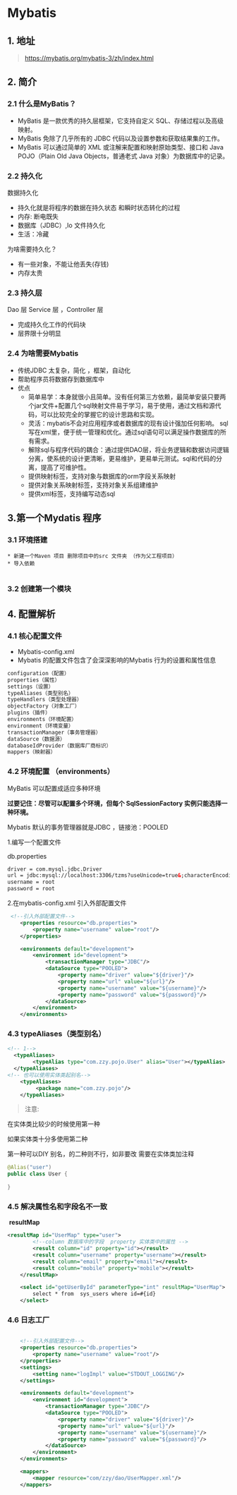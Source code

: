 # Mybatis

## 1.  地址

> https://mybatis.org/mybatis-3/zh/index.html

## 2. 简介



### 2.1 什么是MyBatis？

* MyBatis 是一款优秀的持久层框架，它支持自定义 SQL、存储过程以及高级映射。
* MyBatis 免除了几乎所有的 JDBC 代码以及设置参数和获取结果集的工作。
* MyBatis 可以通过简单的 XML 或注解来配置和映射原始类型、接口和 Java POJO（Plain Old Java Objects，普通老式 Java 对象）为数据库中的记录。

### 2.2 持久化

数据持久化

* 持久化就是将程序的数据在持久状态 和瞬时状态转化的过程
* 内存: 断电既失
* 数据库（JDBC）,Io 文件持久化
* 生活：冷藏

为啥需要持久化？

* 有一些对象，不能让他丢失(存钱)
* 内存太贵

### 2.3 持久层

Dao  层   Service 层  ，Controller 层

* 完成持久化工作的代码块
* 层界限十分明显

### 2.4 为啥需要Mybatis 

* 传统JDBC  太复杂，简化 ，框架，自动化
* 帮助程序员将数据存到数据库中
* 优点
  - 简单易学：本身就很小且简单。没有任何第三方依赖，最简单安装只要两个jar文件+配置几个sql映射文件易于学习，易于使用，通过文档和源代码，可以比较完全的掌握它的设计思路和实现。
  - 灵活：mybatis不会对应用程序或者数据库的现有设计强加任何影响。 sql写在xml里，便于统一管理和优化。通过sql语句可以满足操作数据库的所有需求。
  - 解除sql与程序代码的耦合：通过提供DAO层，将业务逻辑和数据访问逻辑分离，使系统的设计更清晰，更易维护，更易单元测试。sql和代码的分离，提高了可维护性。
  - 提供映射标签，支持对象与数据库的orm字段关系映射
  - 提供对象关系映射标签，支持对象关系组建维护
  - 提供xml标签，支持编写动态sql



## 3.第一个Mydatis 程序

### 3.1 环境搭建

	* 新建一个Maven 项目 删除项目中的src 文件夹 （作为父工程项目）
	* 导入依赖

``` java 


```



### 3.2 创建第一个模块



 

## 4. 配置解析

### 4.1 核心配置文件



* Mybatis-config.xml
* Mybatis 的配置文件包含了会深深影响的Mybatis 行为的设置和属性信息

``` java 
configuration（配置）
properties（属性）
settings（设置）
typeAliases（类型别名）
typeHandlers（类型处理器）
objectFactory（对象工厂）
plugins（插件）
environments（环境配置）
environment（环境变量）
transactionManager（事务管理器）
dataSource（数据源）
databaseIdProvider（数据库厂商标识）
mappers（映射器）
```



### 4.2 环境配置 （environments）

MyBatis 可以配置成适应多种环境

**过要记住：尽管可以配置多个环境，但每个 SqlSessionFactory 实例只能选择一种环境。**

Mybatis 默认的事务管理器就是JDBC   ，链接池：POOLED 



1.编写一个配置文件

db.properties

``` xml
driver = com.mysql.jdbc.Driver
url = jdbc:mysql://localhost:3306/tzms?useUnicode=true&;characterEncoding=utf8&;nullCatalogMeansCurrent=true&;useSSL=false&;useLegacyDatetimeCode=false&;serverTimezone=UTC
username = root
password = root
```

2.在mybatis-config.xml  引入外部配置文件

``` xml
 <!--引入外部配置文件-->
    <properties resource="db.properties">
        <property name="username" value="root"/>
    </properties>

    <environments default="development">
        <environment id="development">
            <transactionManager type="JDBC"/>
            <dataSource type="POOLED">
                <property name="driver" value="${driver}"/>
                <property name="url" value="${url}"/>
                <property name="username" value="${username}"/>
                <property name="password" value="${password}"/>
            </dataSource>
        </environment>
    </environments>

```



### 4.3 typeAliases（类型别名）

``` xml
<!-- 1-->
  <typeAliases>
        <typeAlias type="com.zzy.pojo.User" alias="User"></typeAlias>
  </typeAliases>
<!-- 也可以使用实体类起别名-->
    <typeAliases>
   		 <package name="com.zzy.pojo"/>
	</typeAliases>
```

> 注意:

在实体类比较少的时候使用第一种

如果实体类十分多使用第二种

第一种可以DIY 别名，的二种则不行，如非要改 需要在实体类加注释

``` java 
@Alias("user")
public class User {
    
}
```



### 4.5 解决属性名和字段名不一致

​	**resultMap**

``` xml
<resultMap id="UserMap" type="user">
        <!--column 数据库中的字段  property 实体类中的属性 -->
        <result column="id" property="id"></result>
        <result column="username" property="username"></result>
        <result column="email" property="email"></result>
        <result column="mobile" property="mobile"></result>
    </resultMap>

    <select id="getUserById" parameterType="int" resultMap="UserMap">
        select * from  sys_users where id=#{id}
    </select>

```

### 4.6 日志工厂

``` xml

    <!--引入外部配置文件-->
    <properties resource="db.properties">
        <property name="username" value="root"/>
    </properties>
    <settings>
        <setting name="logImpl" value="STDOUT_LOGGING"/>
    </settings>

    <environments default="development">
        <environment id="development">
            <transactionManager type="JDBC"/>
            <dataSource type="POOLED">
                <property name="driver" value="${driver}"/>
                <property name="url" value="${url}"/>
                <property name="username" value="${username}"/>
                <property name="password" value="${password}"/>
            </dataSource>
        </environment>
    </environments>

    <mappers>
        <mapper resource="com/zzy/dao/UserMapper.xml"/>
    </mappers>
```

